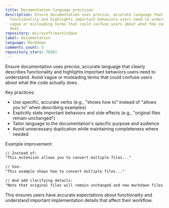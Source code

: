 ```yaml
---
title: Documentation language precision
description: Ensure documentation uses precise, accurate language that clearly describes
  functionality and highlights important behaviors users need to understand. Avoid
  vague or misleading terms that could confuse users about what the code actually
  does.
repository: microsoft/markitdown
label: Documentation
language: Markdown
comments_count: 3
repository_stars: 76602
---
```


Ensure documentation uses precise, accurate language that clearly describes functionality and highlights important behaviors users need to understand. Avoid vague or misleading terms that could confuse users about what the code actually does.

Key practices:
- Use specific, accurate verbs (e.g., "shows how to" instead of "allows you to" when describing examples)
- Explicitly state important behaviors and side effects (e.g., "original files remain unchanged")
- Tailor language to the documentation's specific purpose and audience
- Avoid unnecessary duplication while maintaining completeness where needed

Example improvement:
```markdown
// Instead of:
"This extension allows you to convert multiple files..."

// Use:
"This example shows how to convert multiple files..."

// And add clarifying details:
"Note that original files will remain unchanged and new markdown files are created with the same base name."
```

This ensures users have accurate expectations about functionality and understand important implementation details that affect their workflow.